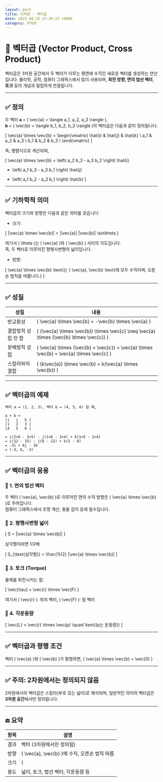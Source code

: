 ```yaml
---
layout: post
title: 미적분 - 벡터곱
date: 2025-08-25 17:20:23 +0900
category: 미적분
---
```

# 📌 벡터곱 (Vector Product, Cross Product)

벡터곱은 3차원 공간에서 두 벡터가 이루는 평면에 수직인 새로운 벡터를 생성하는 연산입니다. 물리학, 공학, 컴퓨터 그래픽스에서 많이 사용되며, **회전 방향, 면의 법선 벡터**, **토크** 등의 개념과 밀접하게 연결됩니다.

---

## ✅ 정의

두 벡터 **a** = \( \vec{a} = \langle a_1, a_2, a_3 \rangle \),  
**b** = \( \vec{b} = \langle b_1, b_2, b_3 \rangle \)의 벡터곱은 다음과 같이 정의됩니다.

\[
\vec{a} \times \vec{b} = \begin{vmatrix}
\hat{i} & \hat{j} & \hat{k} \\
a_1 & a_2 & a_3 \\
b_1 & b_2 & b_3 \\
\end{vmatrix}
\]

즉, 행렬식으로 계산되며,

\[
\vec{a} \times \vec{b} =
\left( a_2 b_3 - a_3 b_2 \right) \hat{i}
- \left( a_1 b_3 - a_3 b_1 \right) \hat{j}
+ \left( a_1 b_2 - a_2 b_1 \right) \hat{k}
\]

---

## ✅ 기하학적 의미

벡터곱의 크기와 방향은 다음과 같은 의미를 갖습니다:

- 크기:

\[
|\vec{a} \times \vec{b}| = |\vec{a}| |\vec{b}| \sin\theta
\]

여기서 \( \theta \)는 \( \vec{a} \)와 \( \vec{b} \) 사이의 각도입니다.  
즉, 두 벡터로 이루어진 평행사변형의 넓이입니다.

- 방향:

\[
\vec{a} \times \vec{b} \text{는 } \vec{a}, \vec{b} \text{에 모두 수직이며, 오른손 법칙을 따릅니다.}
\]

---

## ✅ 성질

| 성질 | 내용 |
|------|------|
| 반교환성 | \( \vec{a} \times \vec{b} = -\vec{b} \times \vec{a} \) |
| 결합법칙 성립 안 함 | \( (\vec{a} \times \vec{b}) \times \vec{c} \neq \vec{a} \times (\vec{b} \times \vec{c}) \) |
| 분배법칙 성립 | \( \vec{a} \times (\vec{b} + \vec{c}) = \vec{a} \times \vec{b} + \vec{a} \times \vec{c} \) |
| 스칼라와의 결합 | \( (k\vec{a}) \times \vec{b} = k(\vec{a} \times \vec{b}) \) |

---

## ✅ 벡터곱의 예제

```text
벡터 a = (1, 2, 3), 벡터 b = (4, 5, 6) 일 때,

a × b =
|i   j   k |
|1   2   3 |
|4   5   6 |

= i(2×6 - 3×5) - j(1×6 - 3×4) + k(1×5 - 2×4)
= i(12 - 15) - j(6 - 12) + k(5 - 8)
= -3i + 6j - 3k
= (-3, 6, -3)
```

---

## ✅ 벡터곱의 응용

### 🎯 1. 면의 법선 벡터

두 벡터 \( \vec{a}, \vec{b} \)로 이루어진 면의 수직 방향은 \( \vec{a} \times \vec{b} \)로 주어집니다.  
컴퓨터 그래픽스에서 조명 계산, 충돌 감지 등에 필수입니다.

### 🎯 2. 평행사변형 넓이

\[
S = |\vec{a} \times \vec{b}|
\]

삼각형이라면 1/2배:

\[
S_{\text{삼각형}} = \frac{1}{2} |\vec{a} \times \vec{b}|
\]

### 🎯 3. 토크 (Torque)

물체를 회전시키는 힘:

\[
\vec{\tau} = \vec{r} \times \vec{F}
\]

여기서 \( \vec{r} \): 위치 벡터, \( \vec{F} \): 힘 벡터

### 🎯 4. 각운동량

\[
\vec{L} = \vec{r} \times \vec{p}
\quad \text{(p는 운동량)}
\]

---

## ✅ 벡터곱과 평행 조건

벡터 \( \vec{a} \)와 \( \vec{b} \)가 평행하면, \( \vec{a} \times \vec{b} = \vec{0} \)

---

## ✅ 주의: 2차원에서는 정의되지 않음

2차원에서의 벡터곱은 스칼라(부호 있는 넓이)로 해석되며, 일반적인 의미의 벡터곱은 **3차원 공간**에서만 정의됩니다.

---

## 🔚 요약

| 항목 | 설명 |
|------|------|
| 결과 | 벡터 (3차원에서만 정의됨) |
| 방향 | \( \vec{a}, \vec{b} \)에 수직, 오른손 법칙 따름 |
| 크기 | \( |\vec{a}||\vec{b}|\sin\theta \) |
| 용도 | 넓이, 토크, 법선 벡터, 각운동량 등 |